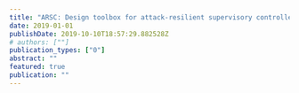 ```yaml
---
title: "ARSC: Design toolbox for attack-resilient supervisory controllers"
date: 2019-01-01
publishDate: 2019-10-10T18:57:29.882528Z
# authors: [""]
publication_types: ["0"]
abstract: ""
featured: true
publication: ""
---
```


